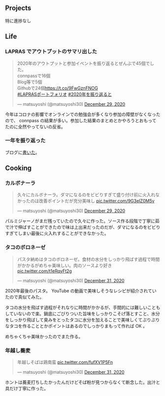 ## Projects

特に進捗なし


## Life

### LAPRAS でアウトプットのサマリ出した

<blockquote class="twitter-tweet"><p lang="ja" dir="ltr">2020年のアウトプットと参加イベントを振り返るとぜんぶで45個でした。<br>connpassで16個<br>Blog等で5個<br>Githubで24個<a href="https://t.co/9FwGznFNOG">https://t.co/9FwGznFNOG</a><br> <a href="https://twitter.com/hashtag/LAPRAS%E3%83%9D%E3%83%BC%E3%83%88%E3%83%95%E3%82%A9%E3%83%AA%E3%82%AA?src=hash&amp;ref_src=twsrc%5Etfw">#LAPRASポートフォリオ</a> <a href="https://twitter.com/hashtag/2020%E5%B9%B4%E3%82%92%E6%8C%AF%E3%82%8A%E8%BF%94%E3%82%8B%E3%81%A8?src=hash&amp;ref_src=twsrc%5Etfw">#2020年を振り返ると</a></p>&mdash; matsuyoshi (@matsuyoshi30) <a href="https://twitter.com/matsuyoshi30/status/1343916835247276032?ref_src=twsrc%5Etfw">December 29, 2020</a></blockquote> <script async src="https://platform.twitter.com/widgets.js" charset="utf-8"></script>

今年はコロナの影響でオンラインでの勉強会が多くなり参加の障壁がなくなったので、 connpass の結果が多い。参加した結果のまとめとかやろうとおもってたのに全然やってないの反省。

### 一年を振り返った

ブログに[書いた](https://blog.matsuyoshi30.net/2020/12/31/look-back-2020/)。


## Cooking

### カルボナーラ

<blockquote class="twitter-tweet"><p lang="ja" dir="ltr">久々にカルボナーラ。ダマになるのをビビりすぎて盛り付け前に火入れなかったのは改善ポイントだが充分美味し <a href="https://t.co/9G3eIZ0M5v">pic.twitter.com/9G3eIZ0M5v</a></p>&mdash; matsuyoshi (@matsuyoshi30) <a href="https://twitter.com/matsuyoshi30/status/1343772245114548224?ref_src=twsrc%5Etfw">December 29, 2020</a></blockquote> <script async src="https://platform.twitter.com/widgets.js" charset="utf-8"></script>

パルミジャーノがまだ残っていたので久々に作った。ソース作る段階で丁寧に茹で汁で伸ばすことができたので味は上出来だったのだが、ダマになるのをビビりすぎてしまい最後に火入れすることができなかった。

### タコのボロネーゼ

<blockquote class="twitter-tweet"><p lang="ja" dir="ltr">パスタ納めはタコのボロネーゼ。食材の水分をしっかり飛ばす過程で時間がかかるがめちゃ美味しい。肉のソースより好き <a href="https://t.co/t1eRqyFt2g">pic.twitter.com/t1eRqyFt2g</a></p>&mdash; matsuyoshi (@matsuyoshi30) <a href="https://twitter.com/matsuyoshi30/status/1344503996229140482?ref_src=twsrc%5Etfw">December 31, 2020</a></blockquote> <script async src="https://platform.twitter.com/widgets.js" charset="utf-8"></script>

2020年最後のパスタ。 YouTube の動画で美味しそうなレシピが紹介されていたので真似てみた。

タコの水分を飛ばす過程がそれなりに時間がかかるが、手間的には難しいこともしていないので楽。鍋底にごびりついた旨味をしっかりこそげ落とすこと、水分をしっかり飛ばして臭みをとったタコに水分を加えることで美味しくてぷりぷりなタコを作ることとかポイントはあるのでしっかりまもって作れば OK 。

めちゃくちゃ美味かったのでまた作る。

### 年越し蕎麦

<blockquote class="twitter-tweet"><p lang="ja" dir="ltr">年越しそばは鶏南蛮 <a href="https://t.co/fufXV1P5Fn">pic.twitter.com/fufXV1P5Fn</a></p>&mdash; matsuyoshi (@matsuyoshi30) <a href="https://twitter.com/matsuyoshi30/status/1344613205113405441?ref_src=twsrc%5Etfw">December 31, 2020</a></blockquote> <script async src="https://platform.twitter.com/widgets.js" charset="utf-8"></script>

ホントは蕎麦打ちしたかったんだけどそば粉が見つからなくて断念した。出汁と具だけ丁寧に作った。

